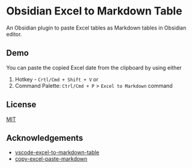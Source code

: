 # Obsidian Excel to Markdown Table

An Obsidian plugin to paste Excel tables as Markdown tables in Obsidian editor.

## Demo

You can paste the copied Excel date from the clipboard by using either

1. Hotkey - `Crtl/Cmd + Shift + V` or 
2. Command Palette: `Ctrl/Cmd + P` > `Excel to Markdown` command

## License
[MIT](LICENSE)

## Acknowledgements

 - [vscode-excel-to-markdown-table](https://github.com/csholmq/vscode-excel-to-markdown-table)
 - [copy-excel-paste-markdown](https://github.com/thisdavej/copy-excel-paste-markdown)


